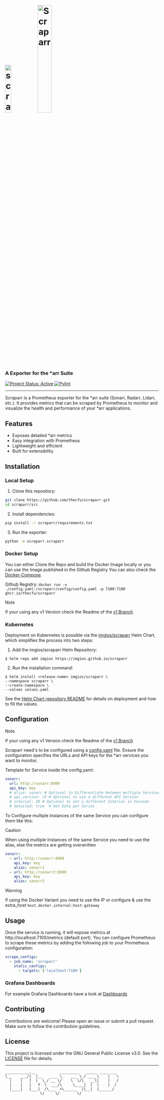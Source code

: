 # <img src="https://scraparr.thecfu.de/scraparr_logo.svg" alt="scraparr-logo" width="20%"> <img src="https://scraparr.thecfu.de/scraparr_only-text.png" alt="Scraparr" width="30%"> 
### A Exporter for the *arr Suite

[![Project Status: Active](https://www.repostatus.org/badges/latest/active.svg)]() [![Pylint](https://github.com/TheCfU/scraparr/actions/workflows/pylint.yml/badge.svg)](https://github.com/TheCfU/scraparr/actions/workflows/pylint.yml)<br>

---

Scraparr is a Prometheus exporter for the *arr suite (Sonarr, Radarr, Lidarr, etc.). It provides metrics that can be scraped by Prometheus to monitor and visualize the health and performance of your *arr applications.

## Features

- Exposes detailed *arr metrics
- Easy integration with Prometheus
- Lightweight and efficient
- Built for extensibility

## Installation

### Local Setup
1. Clone this repository:
```sh
git clone https://github.com/thecfu/scraparr.git
cd scraparr/src
```
2. Install dependencies:
```sh
pip install -r scraparr/requirements.txt
```

3. Run the exporter:
```sh
python -m scraparr.scraparr
```

### Docker Setup

You can either Clone the Repo and build the Docker Image locally or you can use the Image published in the Github Registry
You can also check the [Docker-Compose](compose.yaml).

Github Registry:
`docker run -v ./config.yaml:/scraparr/config/config.yaml -p 7100:7100 ghcr.io/thecfu/scraparr`

> [!NOTE]  
> If your using any v1 Version check the Readme of the [v1 Branch](https://github.com/thecfu/scraparr/tree/v1#readme)

### Kubernetes

Deployment on Kubernetes is possible via the [imgios/scraparr](https://github.com/imgios/scraparr) Helm Chart, which simplifies the process into two steps:

1. Add the imgios/scraparr Helm Repository:

```shell
$ helm repo add imgios https://imgios.github.io/scraparr
```

2. Run the installation command:

```shell
$ helm install <release-name> imgios/scraparr \
--namespace scraparr \
--create-namespace \
--values values.yaml
```

See the [Helm Chart repository README](https://github.com/imgios/scraparr) for details on deployment and how to fill the values.

## Configuration

> [!NOTE]  
> If your using any v1 Version check the Readme of the [v1 Branch](https://github.com/thecfu/scraparr/tree/v1#readme)

Scraparr need's to be configured using a [config.yaml](config.yaml) file. Ensure the configuration specifies the URLs and API keys for the *arr services you want to monitor.

Template for Service inside the config.yaml:

```yaml
sonarr:
  url: http://sonarr:8989
  api_key: key
  # alias: sonarr # Optional to Differentiate between multiple Services
  # api_version: v3 # Optional to use a different API Version
  # interval: 30 # Optional to set a different Interval in Seconds
  # detailed: true  # Get Data per Series
```

To Configure multiple Instances of the same Service you can configure them like this:

> [!CAUTION]  
> When using multiple Instances of the same Service you need to use the alias, else the metrics are getting overwritten

```yaml
sonarr:
  - url: http://sonarr:8989
    api_key: key
    alias: sonarr1
  - url: http://sonarr2:8989
    api_key: key
    alias: sonarr2
```

> [!WARNING]  
> If using the Docker Variant you need to use the IP or configure & use the extra_host `host.docker.internal:host-gateway`

## Usage

Once the service is running, it will expose metrics at http://localhost:7100/metrics (default port). You can configure Prometheus to scrape these metrics by adding the following job to your Prometheus configuration:

```yaml
scrape_configs:
  - job_name: 'scraparr'
    static_configs:
      - targets: ['localhost:7100']
```

### Grafana Dashboards

For example Grafana Dashboards have a look at [Dashboards](dashboards)

## Contributing

Contributions are welcome! Please open an issue or submit a pull request. Make sure to follow the contribution guidelines.

## License

This project is licensed under the GNU General Public License v3.0. See the [LICENSE](LICENSE) file for details.

---
```
___________.__           _________   _____ ____ ___ 
\__    ___/|  |__   ____ \_   ___ \_/ ____\    |   \
  |    |   |  |  \_/ __ \/    \  \/\   __\|    |   /
  |    |   |   Y  \  ___/\     \____|  |  |    |  / 
  |____|   |___|  /\___  >\______  /|__|  |______/  
                \/     \/        \/                 
```
